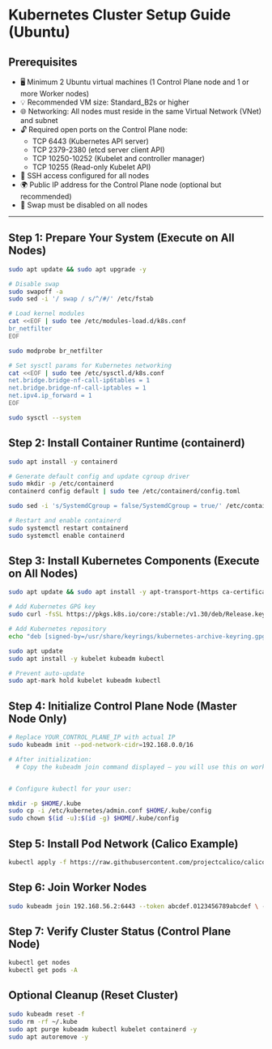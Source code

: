 # Kubernetes Cluster Setup Guide (Ubuntu)

## Prerequisites

- 🖥️ Minimum 2 Ubuntu virtual machines (1 Control Plane node and 1 or more Worker nodes)  
- 💡 Recommended VM size: Standard_B2s or higher  
- 🌐 Networking: All nodes must reside in the same Virtual Network (VNet) and subnet  
- 🔓 Required open ports on the Control Plane node:  
  - TCP 6443 (Kubernetes API server)  
  - TCP 2379-2380 (etcd server client API)  
  - TCP 10250-10252 (Kubelet and controller manager)  
  - TCP 10255 (Read-only Kubelet API)  
- 🔑 SSH access configured for all nodes  
- 🌍 Public IP address for the Control Plane node (optional but recommended)  
- 🔕 Swap must be disabled on all nodes  

---

## Step 1: Prepare Your System (Execute on All Nodes)

```bash
sudo apt update && sudo apt upgrade -y

# Disable swap
sudo swapoff -a
sudo sed -i '/ swap / s/^/#/' /etc/fstab

# Load kernel modules
cat <<EOF | sudo tee /etc/modules-load.d/k8s.conf
br_netfilter
EOF

sudo modprobe br_netfilter

# Set sysctl params for Kubernetes networking
cat <<EOF | sudo tee /etc/sysctl.d/k8s.conf
net.bridge.bridge-nf-call-ip6tables = 1
net.bridge.bridge-nf-call-iptables = 1
net.ipv4.ip_forward = 1
EOF

sudo sysctl --system

```

## Step 2: Install Container Runtime (containerd)

```bash
sudo apt install -y containerd

# Generate default config and update cgroup driver
sudo mkdir -p /etc/containerd
containerd config default | sudo tee /etc/containerd/config.toml

sudo sed -i 's/SystemdCgroup = false/SystemdCgroup = true/' /etc/containerd/config.toml

# Restart and enable containerd
sudo systemctl restart containerd
sudo systemctl enable containerd

```

## Step 3: Install Kubernetes Components (Execute on All Nodes)

```bash
sudo apt update && sudo apt install -y apt-transport-https ca-certificates curl

# Add Kubernetes GPG key
sudo curl -fsSL https://pkgs.k8s.io/core:/stable:/v1.30/deb/Release.key | sudo gpg --dearmor -o /usr/share/keyrings/kubernetes-archive-keyring.gpg

# Add Kubernetes repository
echo "deb [signed-by=/usr/share/keyrings/kubernetes-archive-keyring.gpg] https://pkgs.k8s.io/core:/stable:/v1.30/deb/ /" | sudo tee /etc/apt/sources.list.d/kubernetes.list

sudo apt update
sudo apt install -y kubelet kubeadm kubectl

# Prevent auto-update
sudo apt-mark hold kubelet kubeadm kubectl


```

## Step 4: Initialize Control Plane Node (Master Node Only)

```bash
# Replace YOUR_CONTROL_PLANE_IP with actual IP
sudo kubeadm init --pod-network-cidr=192.168.0.0/16

# After initialization:
  # Copy the kubeadm join command displayed — you will use this on worker nodes.


# Configure kubectl for your user:

mkdir -p $HOME/.kube
sudo cp -i /etc/kubernetes/admin.conf $HOME/.kube/config
sudo chown $(id -u):$(id -g) $HOME/.kube/config


```

## Step 5: Install Pod Network (Calico Example)

```bash
kubectl apply -f https://raw.githubusercontent.com/projectcalico/calico/v3.27.0/manifests/calico.yaml

```

## Step 6: Join Worker Nodes

```bash
sudo kubeadm join 192.168.56.2:6443 --token abcdef.0123456789abcdef \ --discovery-token-ca-cert-hash sha256:xxxxxxxxxxxxxxxxxxxxxxxxxxxxxxxx

```

## Step 7: Verify Cluster Status (Control Plane Node)

```bash
kubectl get nodes
kubectl get pods -A

```

## Optional Cleanup (Reset Cluster)

```bash
sudo kubeadm reset -f
sudo rm -rf ~/.kube
sudo apt purge kubeadm kubectl kubelet containerd -y
sudo apt autoremove -y

```



